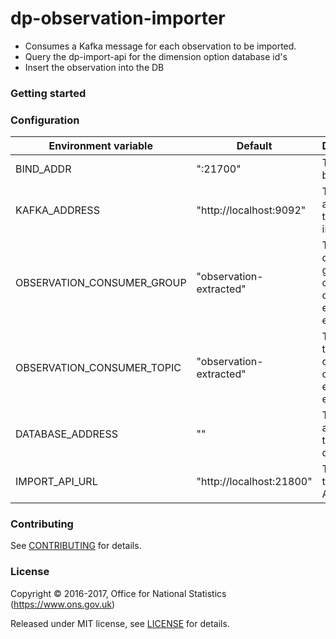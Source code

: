 dp-observation-importer
================

* Consumes a Kafka message for each observation to be imported.
* Query the dp-import-api for the dimension option database id's
* Insert the observation into the DB

### Getting started

### Configuration


| Environment variable       | Default                  | Description
| ---------------------------| -----------------------  | ----------------------------------------------------
| BIND_ADDR                  | ":21700"                 | The port to bind to
| KAFKA_ADDRESS              | "http://localhost:9092"  | The address of the Kafka instance
| OBSERVATION_CONSUMER_GROUP | "observation-extracted"  | The Kafka consumer group to consume observation extracted events from
| OBSERVATION_CONSUMER_TOPIC | "observation-extracted"  | The Kafka topic to consume observation extracted events from
| DATABASE_ADDRESS           | ""                       | The address of the database
| IMPORT_API_URL             | "http://localhost:21800" | The URL of the import API

### Contributing

See [CONTRIBUTING](CONTRIBUTING.md) for details.

### License

Copyright © 2016-2017, Office for National Statistics (https://www.ons.gov.uk)

Released under MIT license, see [LICENSE](LICENSE.md) for details.
